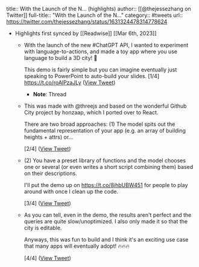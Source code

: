 title:: With the Launch of the N... (highlights)
author:: [[@thejessezhang on Twitter]]
full-title:: "With the Launch of the N..."
category:: #tweets
url:: https://twitter.com/thejessezhang/status/1631324478314778624

- Highlights first synced by [[Readwise]] [[Mar 6th, 2023]]
	- With the launch of the new #ChatGPT API, I wanted to experiment with language-to-actions, and made a toy app where you use language to build a 3D city! 🌆
	  
	  This demo is fairly simple but you can imagine eventually just speaking to PowerPoint to auto-build your slides. [1/4] https://t.co/roAlPzaJLy ([View Tweet](https://twitter.com/thejessezhang/status/1631324478314778624))
		- **Note**: Thread
	- This was made with @threejs and based on the wonderful Github City project by honzaap, which I ported over to React.
	  
	  There are two broad approaches: (1) The model spits out the fundamental representation of your app (e.g. an array of building heights + attrs)  or... 
	  
	  [2/4] ([View Tweet](https://twitter.com/thejessezhang/status/1631324483456999424))
	- (2) You have a preset library of functions and the model chooses one or several (or even writes a short script combining them) based on their descriptions.
	  
	  I'll put the demo up on https://t.co/8ihbUBW451 for people to play around with once I clean up the code.
	  
	  [3/4] ([View Tweet](https://twitter.com/thejessezhang/status/1631324484522373122))
	- As you can tell, even in the demo, the results aren't perfect and the queries are quite slow/unoptimized. I also only made it so that the city is editable.
	  
	  Anyways, this was fun to build and I think it's an exciting use case that many apps will eventually adopt! 🔥🔥🔥 
	  
	  [4/4] ([View Tweet](https://twitter.com/thejessezhang/status/1631324485742907393))